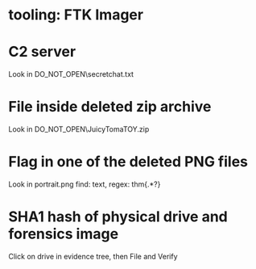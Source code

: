 # tooling: FTK Imager

# C2 server
Look in
DO_NOT_OPEN\secretchat.txt

# File inside deleted zip archive
Look in
DO_NOT_OPEN\JuicyTomaTOY.zip

# Flag in one of the deleted PNG files
Look in
portrait.png
find: text, regex: thm\{.*?\}

# SHA1 hash of physical drive and forensics image
Click on drive in evidence tree, then File and Verify
